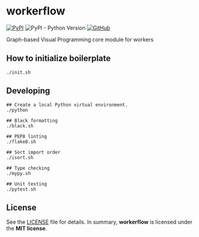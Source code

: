 # workerflow

[![PyPI](https://img.shields.io/pypi/v/workerflow?style=flat-square)](https://pypi.org/project/workerflow/)
![PyPI - Python Version](https://img.shields.io/pypi/pyversions/workerflow?style=flat-square)
[![GitHub](https://img.shields.io/github/license/osom8979/workerflow?style=flat-square)](https://github.com/osom8979/workerflow/)

Graph-based Visual Programming core module for workers

## How to initialize boilerplate

```shell
./init.sh
```

## Developing

```shell
## Create a local Python virtual environment.
./python

## Black formatting
./black.sh

## PEP8 linting
./flake8.sh

## Sort import order
./isort.sh

## Type checking
./mypy.sh

## Unit testing
./pytest.sh
```

## License

See the [LICENSE](./LICENSE) file for details. In summary,
**workerflow** is licensed under the **MIT license**.

